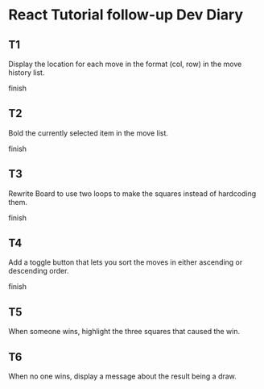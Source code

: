 # React Tutorial follow-up Dev Diary
## T1
Display the location for each move in the format (col, row) in the move history list.

finish
## T2
Bold the currently selected item in the move list.

finish
## T3
Rewrite Board to use two loops to make the squares instead of hardcoding them.

finish
## T4
Add a toggle button that lets you sort the moves in either ascending or descending order.

finish
## T5
When someone wins, highlight the three squares that caused the win.
## T6
When no one wins, display a message about the result being a draw.